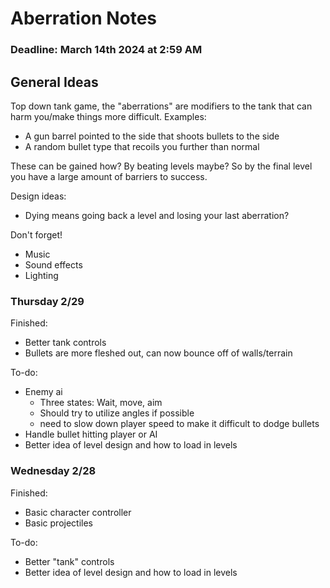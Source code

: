 # Aberration Notes
### Deadline:  March 14th 2024 at 2:59 AM

## General Ideas


Top down tank game, the "aberrations" are modifiers to the tank that can harm you/make things more difficult.
Examples:
- A gun barrel pointed to the side that shoots bullets to the side
- A random bullet type that recoils you further than normal

These can be gained how? By beating levels maybe? So by the final level you have a large amount of barriers to success. 

Design ideas:
- Dying means going back a level and losing your last aberration?

Don't forget!
- Music
- Sound effects
- Lighting


### Thursday 2/29
Finished:
- Better tank controls
- Bullets are more fleshed out, can now bounce off of walls/terrain

To-do:
- Enemy ai
  - Three states: Wait, move, aim
  - Should try to utilize angles if possible
  - need to slow down player speed to make it difficult to dodge bullets
- Handle bullet hitting player or AI
- Better idea of level design and how to load in levels


### Wednesday 2/28
Finished:
- Basic character controller
- Basic projectiles

To-do:
- Better "tank" controls
- Better idea of level design and how to load in levels